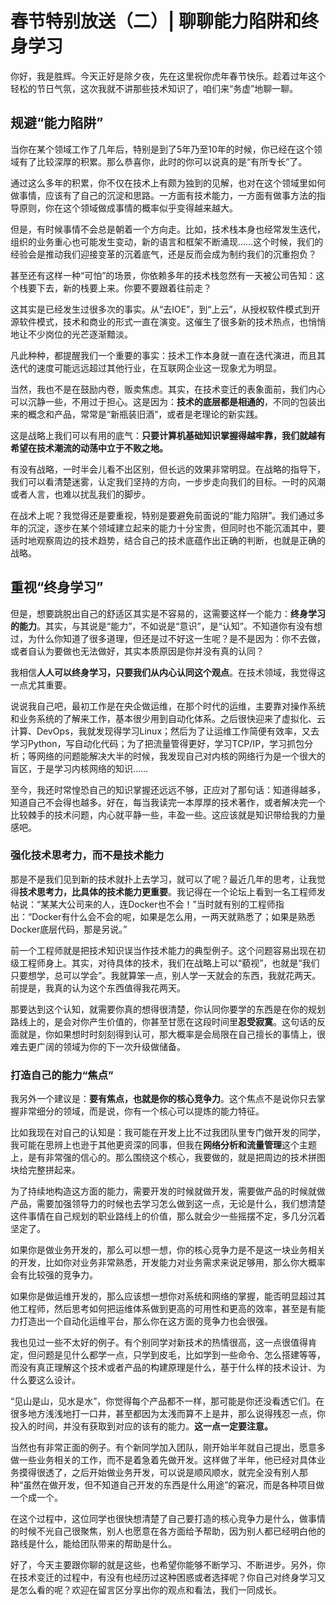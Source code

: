 # 春节特别放送（二）\| 聊聊能力陷阱和终身学习

你好，我是胜辉。今天正好是除夕夜，先在这里祝你虎年春节快乐。趁着过年这个轻松的节日气氛，这次我就不讲那些技术知识了，咱们来“务虚”地聊一聊。

## 规避“能力陷阱”

当你在某个领域工作了几年后，特别是到了5年乃至10年的时候，你已经在这个领域有了比较深厚的积累。那么恭喜你，此时的你可以说真的是“有所专长”了。

通过这么多年的积累，你不仅在技术上有颇为独到的见解，也对在这个领域里如何做事情，应该有了自己的沉淀和思路。一方面有技术能力，一方面有做事方法的指导原则，你在这个领域做成事情的概率似乎变得越来越大。

但是，有时候事情不会总是朝着一个方向走。比如，技术栈本身也经常发生迭代，组织的业务重心也可能发生变动，新的语言和框架不断涌现……这个时候，我们的经验会是推动我们迎接变革的沉着底气，还是反而会成为制约我们的沉重抱负？

甚至还有这样一种“可怕”的场景，你依赖多年的技术栈忽然有一天被公司告知：这个栈要下去，新的栈要上来。你要不要跟着往前走？

这其实是已经发生过很多次的事实。从“去IOE”，到“上云”，从授权软件模式到开源软件模式，技术和商业的形式一直在演变。这催生了很多新的技术热点，也悄悄地让不少岗位的光芒逐渐黯淡。

<!-- [[[read_end]]] -->

凡此种种，都提醒我们一个重要的事实：技术工作本身就一直在迭代演进，而且其迭代的速度可能远远超过其他行业，在互联网企业这一现象尤为明显。

当然，我也不是在鼓励内卷，贩卖焦虑。其实，在技术变迁的表象面前，我们内心可以沉静一些，不用过于担心。这是因为：**技术的底层都是相通的**，不同的包装出来的概念和产品，常常是“新瓶装旧酒”，或者是老理论的新实践。

这是战略上我们可以有用的底气：**只要计算机基础知识掌握得越牢靠，我们就越有希望在技术潮流的动荡中立于不败之地。**

有没有战略，一时半会儿看不出区别，但长远的效果非常明显。在战略的指导下，我们可以看清楚迷雾，认定我们坚持的方向，一步步走向我们的目标。一时的风潮或者人言，也难以扰乱我们的脚步。

在战术上呢？我觉得还是要重视，特别是要避免前面说的“能力陷阱”。我们通过多年的沉淀，逐步在某个领域建立起来的能力十分宝贵，但同时也不能沉湎其中，要适时地观察周边的技术趋势，结合自己的技术底蕴作出正确的判断，也就是正确的战略。

## 重视“终身学习”

但是，想要跳脱出自己的舒适区其实是不容易的，这需要这样一个能力：**终身学习的能力**。其实，与其说是“能力”，不如说是“意识”，是“认知”。不知道你有没有想过，为什么你知道了很多道理，但还是过不好这一生呢？是不是因为：你不去做，或者自认为要做也无法做好，其实本质原因是你并没有真的认同？

我相信**人人可以终身学习，只要我们从内心认同这个观点**。在技术领域，我觉得这一点尤其重要。

说说我自己吧，最初工作是在央企做运维，在那个时代的运维，主要靠对操作系统和业务系统的了解来工作，基本很少用到自动化体系。之后很快迎来了虚拟化、云计算、DevOps，我就发现得学习Linux；然后为了让运维工作简便有效率，又去学习Python，写自动化代码；为了把流量管得更好，学习TCP/IP，学习抓包分析；等网络的问题能解决大半的时候，我发现自己对内核的网络行为是一个很大的盲区，于是学习内核网络的知识……

至今，我还时常惶恐自己的知识掌握还远远不够，正应对了那句话：知道得越多，知道自己不会得也越多。好在，每当我读完一本厚厚的技术著作，或者解决完一个比较棘手的技术问题，内心就平静一些，丰盈一些。这应该就是知识带给我的力量感吧。

### 强化技术思考力，而不是技术能力

那是不是我们见到新的技术就扑上去学习，就可以了呢？最近几年的思考，让我觉得**技术思考力，比具体的技术能力更重要**。我记得在一个论坛上看到一名工程师发帖说：“某某大公司来的人，连Docker也不会！”当时就有别的工程师指出：“Docker有什么会不会的呢，如果是怎么用，一两天就熟悉了；如果是熟悉Docker底层代码，那是另说。”

前一个工程师就是把技术知识误当作技术能力的典型例子。这个问题容易出现在初级工程师身上。其实，对待具体的技术，我们在战略上可以“藐视”，也就是“我们只要想学，总可以学会”。我就算笨一点，别人学一天就会的东西，我就花两天。前提是，我真的认为这个东西值得我花两天。

那要达到这个认知，就需要你真的想得很清楚，你认同你要学的东西是在你的规划路线上的，是会对你产生价值的，你甚至甘愿在这段时间里**忍受寂寞**。这句话的反面就是，你如果想时时刻刻得到认可，那大概率是会局限在自己擅长的事情上，很难去更广阔的领域为你的下一次升级做储备。

### 打造自己的能力“焦点”

我另外一个建议是：**要有焦点，也就是你的核心竞争力**。这个焦点不是说你只去掌握非常细分的领域，而是说，你有一个核心可以提炼的能力特征。

比如我现在对自己的认知是：我可能在开发上比不过我团队里专门做开发的同学，我可能在思辨上也逊于其他更资深的同事，但我在**网络分析和流量管理**这个主题上，是有非常强的信心的。那么围绕这个核心，我要做的，就是把周边的技术拼图块给完整拼起来。

为了持续地构造这方面的能力，需要开发的时候就做开发，需要做产品的时候就做产品，需要加强领导力的时候也去学习怎么做到这一点，无论是什么，我们想清楚这件事情在自己规划的职业路线上的价值，那么就会少一些摇摆不定，多几分沉着坚定了。

如果你是做业务开发的，那么可以想一想，你的核心竞争力是不是这一块业务相关的开发，比如你对业务非常熟悉，开发能力对业务需求来说足够用，那么你大概率会有比较强的竞争力。

如果你是做运维开发的，那么应该想一想你对系统和网络的掌握，能否明显超过其他工程师，然后思考如何把运维体系做到更高的可用性和更高的效率，甚至是有能力打造出一个自动化运维平台，那么你在这方面的竞争力也会很强。

我也见过一些不太好的例子。有个别同学对新技术的热情很高，这一点很值得肯定，但问题是见什么都学一点，只学到皮毛，比如学到一些命令、怎么搭建等等，而没有真正理解这个技术或者产品的构建原理是什么，基于什么样的技术设计、为什么要这么设计。

“见山是山，见水是水”，你觉得每个产品都不一样，那可能是你还没看透它们。在很多地方浅浅地打一口井，甚至都因为太浅而算不上是井，那么说得残忍一点，你投入的时间，并没有获取到对应的该有的能力。**这一点一定要注意。**

当然也有非常正面的例子。有个新同学加入团队，刚开始半年就自己提出，愿意多做一些业务相关的工作，而不是着急着先做开发。这样做了半年，他已经对具体业务摸得很透了，之后开始做业务开发，可以说是顺风顺水，就完全没有别人那种“虽然在做开发，但不知道自己开发的东西是什么用途”的窘况，而是各种项目做一个成一个。

在这个过程中，这位同学也很快想清楚了自己要打造的核心竞争力是什么，做事情的时候不光自己很聚焦，别人也愿意在各方面给予帮助，因为别人都已经明白他的路线是什么，能给团队带来的帮助是什么。

好了，今天主要跟你聊的就是这些，也希望你能够不断学习、不断进步。另外，你在技术变迁的过程中，有没有也经历过这种困惑或者选择呢？你自己对终身学习又是怎么看的呢？欢迎在留言区分享出你的观点和看法，我们一同成长。

